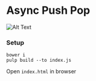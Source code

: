 # Async Push Pop

![Alt Text](https://giphy.com/gifs/async-push-pop-3ohs4c09rIcfr0alri)


### Setup

```
bower i
pulp build --to index.js
```

Open `index.html` in browser
